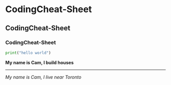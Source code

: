 # CodingCheat-Sheet
## CodingCheat-Sheet
### CodingCheat-Sheet
```python
print("hello world")
```
**My name is Cam, I build houses**
<hr>

*My name is Cam, I live near Toronto*
